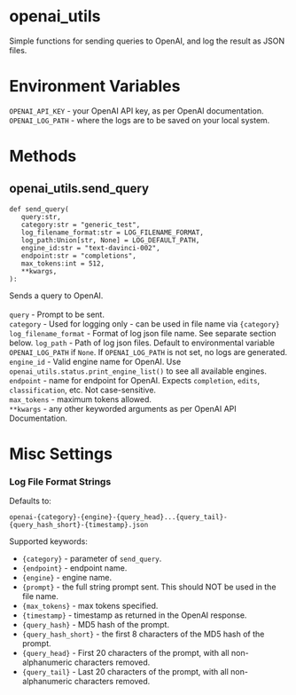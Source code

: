 # openai_utils
 Simple functions for sending queries to OpenAI, and log the result as JSON files.


# Environment Variables

`OPENAI_API_KEY` - your OpenAI API key, as per OpenAI documentation.\
`OPENAI_LOG_PATH` - where the logs are to be saved on your local system.



# Methods

## openai_utils.send_query
 ```
 def send_query(
    query:str,
    category:str = "generic_test",
    log_filename_format:str = LOG_FILENAME_FORMAT,
    log_path:Union[str, None] = LOG_DEFAULT_PATH,
    engine_id:str = "text-davinci-002",
    endpoint:str = "completions",
    max_tokens:int = 512,
    **kwargs,
 ):
 ```

 Sends a query to OpenAI. \
 \
 `query` - Prompt to be sent. \
 `category` - Used for logging only - can be used in file name via `{category}`\
 `log_filename_format` - Format of log json file name. See separate section below.
 `log_path` - Path of log json files. Default to environmental variable `OPENAI_LOG_PATH` if `None`. If `OPENAI_LOG_PATH` is not set, no logs are generated.\
 `engine_id` - Valid engine name for OpenAI. Use `openai_utils.status.print_engine_list()` to see all available engines.\
 `endpoint` - name for endpoint for OpenAI. Expects `completion`, `edits`, `classification`, etc. Not case-sensitive.\
 `max_tokens` - maximum tokens allowed.\
 `**kwargs` - any other keyworded arguments as per OpenAI API Documentation.

# Misc Settings

### Log File Format Strings

 Defaults to:
 ```
 openai-{category}-{engine}-{query_head}...{query_tail}-{query_hash_short}-{timestamp}.json
 ```

 Supported keywords:

 - `{category}` - parameter of `send_query`.
 - `{endpoint}` - endpoint name.
 - `{engine}` - engine name.
 - `{prompt}` - the full string prompt sent. This should NOT be used in the file name.
 - `{max_tokens}` - max tokens specified.
 - `{timestamp}` - timestamp as returned in the OpenAI response.
 - `{query_hash}` - MD5 hash of the prompt.
 - `{query_hash_short}` - the first 8 characters of the MD5 hash of the prompt.
 - `{query_head}` - First 20 characters of the prompt, with all non-alphanumeric characters removed.
 - `{query_tail}` - Last 20 characters of the prompt, with all non-alphanumeric characters removed.
 